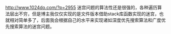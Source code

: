 ﻿http://www.1024do.com/?p=2955
迷宫问题的算法性还是很强的，各种遍历算法层出不穷，但是博主我仅仅实现的是文件版本借助stack库函数实现的迷宫，也就相对简单多了，后面我会根据自己的水平来实现诸如深度优先搜索算法和广度优先搜索算法的迷宫问题。